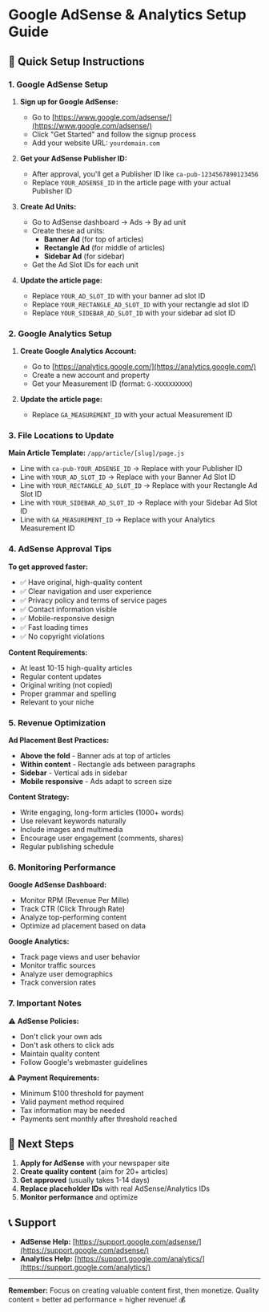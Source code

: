 # Google AdSense & Analytics Setup Guide

## 🚀 Quick Setup Instructions

### 1. Google AdSense Setup

1. **Sign up for Google AdSense:**
   - Go to [https://www.google.com/adsense/](https://www.google.com/adsense/)
   - Click "Get Started" and follow the signup process
   - Add your website URL: `yourdomain.com`

2. **Get your AdSense Publisher ID:**
   - After approval, you'll get a Publisher ID like `ca-pub-1234567890123456`
   - Replace `YOUR_ADSENSE_ID` in the article page with your actual Publisher ID

3. **Create Ad Units:**
   - Go to AdSense dashboard → Ads → By ad unit
   - Create these ad units:
     - **Banner Ad** (for top of articles)
     - **Rectangle Ad** (for middle of articles) 
     - **Sidebar Ad** (for sidebar)
   - Get the Ad Slot IDs for each unit

4. **Update the article page:**
   - Replace `YOUR_AD_SLOT_ID` with your banner ad slot ID
   - Replace `YOUR_RECTANGLE_AD_SLOT_ID` with your rectangle ad slot ID
   - Replace `YOUR_SIDEBAR_AD_SLOT_ID` with your sidebar ad slot ID

### 2. Google Analytics Setup

1. **Create Google Analytics Account:**
   - Go to [https://analytics.google.com/](https://analytics.google.com/)
   - Create a new account and property
   - Get your Measurement ID (format: `G-XXXXXXXXXX`)

2. **Update the article page:**
   - Replace `GA_MEASUREMENT_ID` with your actual Measurement ID

### 3. File Locations to Update

**Main Article Template:** `/app/article/[slug]/page.js`
- Line with `ca-pub-YOUR_ADSENSE_ID` → Replace with your Publisher ID
- Line with `YOUR_AD_SLOT_ID` → Replace with your Banner Ad Slot ID
- Line with `YOUR_RECTANGLE_AD_SLOT_ID` → Replace with your Rectangle Ad Slot ID
- Line with `YOUR_SIDEBAR_AD_SLOT_ID` → Replace with your Sidebar Ad Slot ID
- Line with `GA_MEASUREMENT_ID` → Replace with your Analytics Measurement ID

### 4. AdSense Approval Tips

**To get approved faster:**
- ✅ Have original, high-quality content
- ✅ Clear navigation and user experience
- ✅ Privacy policy and terms of service pages
- ✅ Contact information visible
- ✅ Mobile-responsive design
- ✅ Fast loading times
- ✅ No copyright violations

**Content Requirements:**
- At least 10-15 high-quality articles
- Regular content updates
- Original writing (not copied)
- Proper grammar and spelling
- Relevant to your niche

### 5. Revenue Optimization

**Ad Placement Best Practices:**
- **Above the fold** - Banner ads at top of articles
- **Within content** - Rectangle ads between paragraphs
- **Sidebar** - Vertical ads in sidebar
- **Mobile responsive** - Ads adapt to screen size

**Content Strategy:**
- Write engaging, long-form articles (1000+ words)
- Use relevant keywords naturally
- Include images and multimedia
- Encourage user engagement (comments, shares)
- Regular publishing schedule

### 6. Monitoring Performance

**Google AdSense Dashboard:**
- Monitor RPM (Revenue Per Mille)
- Track CTR (Click Through Rate)
- Analyze top-performing content
- Optimize ad placement based on data

**Google Analytics:**
- Track page views and user behavior
- Monitor traffic sources
- Analyze user demographics
- Track conversion rates

### 7. Important Notes

⚠️ **AdSense Policies:**
- Don't click your own ads
- Don't ask others to click ads
- Maintain quality content
- Follow Google's webmaster guidelines

⚠️ **Payment Requirements:**
- Minimum $100 threshold for payment
- Valid payment method required
- Tax information may be needed
- Payments sent monthly after threshold reached

## 🎯 Next Steps

1. **Apply for AdSense** with your newspaper site
2. **Create quality content** (aim for 20+ articles)
3. **Get approved** (usually takes 1-14 days)
4. **Replace placeholder IDs** with real AdSense/Analytics IDs
5. **Monitor performance** and optimize

## 📞 Support

- **AdSense Help:** [https://support.google.com/adsense/](https://support.google.com/adsense/)
- **Analytics Help:** [https://support.google.com/analytics/](https://support.google.com/analytics/)

---

**Remember:** Focus on creating valuable content first, then monetize. Quality content = better ad performance = higher revenue! 💰
